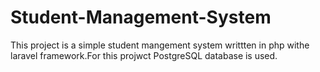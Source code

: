 # Student-Management-System
This project is a simple student mangement system writtten in php withe laravel framework.For this projwct PostgreSQL database is used.
